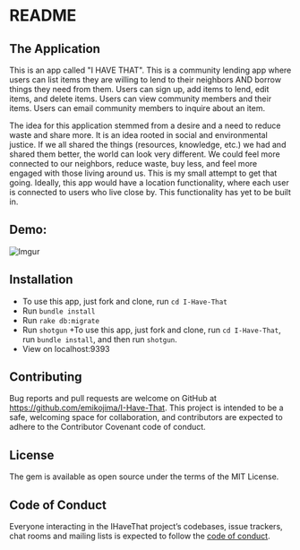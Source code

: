 # README

## The Application
This is an app called "I HAVE THAT". This is a community lending app where users can list items they are willing to lend to their neighbors AND borrow things they need from them.
Users can sign up, add items to lend, edit items, and delete items.
Users can view community members and their items.
Users can email community members to inquire about an item.

The idea for this application stemmed from a desire and a need to reduce waste and share more. It is an idea rooted in social and environmental justice. If we all shared the things (resources, knowledge, etc.) we had and shared them better, the world can look very different. We could feel more connected to our neighbors, reduce waste, buy less, and feel more engaged with those living around us. This is my small attempt to get that going. Ideally, this app would have a location functionality, where each user is connected to users who live close by. This functionality has yet to be built in.

## Demo:
![Imgur](https://media.giphy.com/media/4KFvWCbUOEUuVx9Lx0/giphy.gif)

## Installation
 * To use this app, just fork and clone, run `cd I-Have-That`
 * Run `bundle install`
 * Run `rake db:migrate`
 * Run `shotgun`	+To use this app, just fork and clone, run `cd I-Have-That`, run `bundle install`, and then run `shotgun`.
 * View on localhost:9393


## Contributing
Bug reports and pull requests are welcome on GitHub at https://github.com/emikojima/I-Have-That. This project is intended to be a safe, welcoming space for collaboration, and contributors are expected to adhere to the Contributor Covenant code of conduct.

## License
The gem is available as open source under the terms of the MIT License.

## Code of Conduct
Everyone interacting in the IHaveThat project’s codebases, issue trackers, chat rooms and mailing lists is expected to follow the [code of conduct](https://github.com//I-Have-That/blob/master/CODE_OF_CONDUCT.md).
